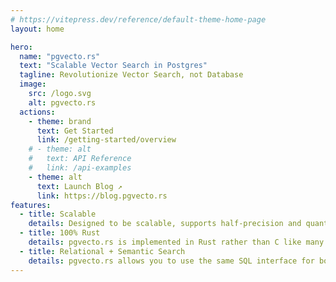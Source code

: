 ```yaml
---
# https://vitepress.dev/reference/default-theme-home-page
layout: home

hero:
  name: "pgvecto.rs"
  text: "Scalable Vector Search in Postgres"
  tagline: Revolutionize Vector Search, not Database
  image:
    src: /logo.svg
    alt: pgvecto.rs
  actions:
    - theme: brand
      text: Get Started
      link: /getting-started/overview
    # - theme: alt
    #   text: API Reference
    #   link: /api-examples
    - theme: alt
      text: Launch Blog ↗️
      link: https://blog.pgvecto.rs
features:
  - title: Scalable
    details: Designed to be scalable, supports half-precision and quantization for more vectors
  - title: 100% Rust
    details: pgvecto.rs is implemented in Rust rather than C like many existing Postgres extensions. Rust provides many advantages for an extension like pgvecto.rs.
  - title: Relational + Semantic Search
    details: pgvecto.rs allows you to use the same SQL interface for both relational and semantic search (and even combine them).
---
```

